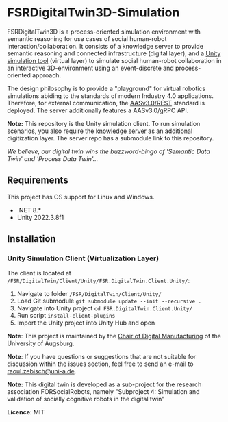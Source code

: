 # FSRDigitalTwin3D-Simulation
FSRDigitalTwin3D is a process-oriented simulation environment with semantic reasoning for use cases of social human-robot interaction/collaboration. It consists of a knowledge server to provide semantic reasoning and connected infrastructure (digital layer), and a [Unity simulation tool](https://github.com/Neroware/FSRDigitalTwin3D-Simulation) (virtual layer) to simulate social human-robot collaboration in an interactive 3D-environment using an event-discrete and process-oriented approach.

The design philosophy is to provide a "playground" for virtual robotics simulations abiding to the standards of modern Industry 4.0 applications. Therefore, for external communication, the [AASv3.0/REST](https://industrialdigitaltwin.org/content-hub/standardisierter-digitaler-zwilling-reif-fuer-die-industrie-6208) standard is deployed. The server additionally features a AASv3.0/gRPC API.

**Note:** This repository is the Unity simulation client. To run simulation scenarios, you also require the [knowledge server](https://github.com/Neroware/FSRDigitalTwin3D) as an additional digitization layer. The server repo has a submodule link to this repository.

*We believe, our digital twin wins the buzzword-bingo of 'Semantic Data Twin' and 'Process Data Twin'...*

## Requirements
This project has OS support for Linux and Windows.

- .NET 8.*
- Unity 2022.3.8f1

## Installation
### Unity Simulation Client (Virtualization Layer)
The client is located at ```/FSR/DigitalTwin/Client/Unity/FSR.DigitalTwin.Client.Unity/```:

1. Navigate to folder ```/FSR/DigitalTwin/Client/Unity/```
2. Load Git submodule ```git submodule update --init --recursive .```
3. Navigate into Unity project ```cd FSR.DigitalTwin.Client.Unity/```
4. Run script ```install-client-plugins```
5. Import the Unity project into Unity Hub and open

**Note**: This project is maintained by the [Chair of Digital Manufacturing](https://www.uni-augsburg.de/de/fakultaet/fai/informatik/prof/pi/) of the University of Augsburg.

**Note**: If you have questions or suggestions that are not suitable for discussion within the issues section, feel free to send an e-mail to raoul.zebisch@uni-a.de.

**Note:** This digital twin is developed as a sub-project for the research association FORSocialRobots, namely "Subproject 4: Simulation and validation of socially cognitive robots in the digital twin"

**Licence**: MIT